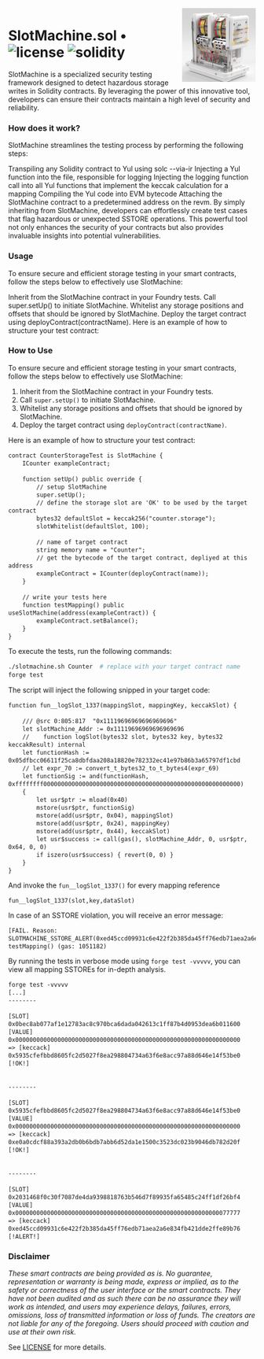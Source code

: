 <img align="right" width="150" height="150" top="100" src="./public/logo.jpg">

# SlotMachine.sol • ![license](https://img.shields.io/github/license/zeroknots/slotmachine?label=license) ![solidity](https://img.shields.io/badge/solidity-^0.8.19-lightgrey)

SlotMachine is a specialized security testing framework designed to detect hazardous storage writes in Solidity contracts. By leveraging the power of this innovative tool, developers can ensure their contracts maintain a high level of security and reliability.

### How does it work?

SlotMachine streamlines the testing process by performing the following steps:

Transpiling any Solidity contract to Yul using solc --via-ir
Injecting a Yul function into the file, responsible for logging
Injecting the logging function call into all Yul functions that implement the keccak calculation for a mapping
Compiling the Yul code into EVM bytecode
Attaching the SlotMachine contract to a predetermined address on the revm.
By simply inheriting from SlotMachine, developers can effortlessly create test cases that flag hazardous or unexpected SSTORE operations. This powerful tool not only enhances the security of your contracts but also provides invaluable insights into potential vulnerabilities.

### Usage

To ensure secure and efficient storage testing in your smart contracts, follow the steps below to effectively use SlotMachine:

Inherit from the SlotMachine contract in your Foundry tests.
Call super.setUp() to initiate SlotMachine.
Whitelist any storage positions and offsets that should be ignored by SlotMachine.
Deploy the target contract using deployContract(contractName).
Here is an example of how to structure your test contract:

### How to Use

To ensure secure and efficient storage testing in your smart contracts, follow the steps below to effectively use SlotMachine:

1. Inherit from the SlotMachine contract in your Foundry tests.
2. Call `super.setUp()` to initiate SlotMachine.
3. Whitelist any storage positions and offsets that should be ignored by SlotMachine.
4. Deploy the target contract using `deployContract(contractName)`.

Here is an example of how to structure your test contract:

```solidity
contract CounterStorageTest is SlotMachine {
    ICounter exampleContract;

    function setUp() public override {
        // setup SlotMachine
        super.setUp();
        // define the storage slot are 'OK' to be used by the target contract
        bytes32 defaultSlot = keccak256("counter.storage");
        slotWhitelist(defaultSlot, 100);

        // name of target contract
        string memory name = "Counter";
        // get the bytecode of the target contract, depliyed at this address
        exampleContract = ICounter(deployContract(name));
    }

    // write your tests here
    function testMapping() public useSlotMachine(address(exampleContract)) {
        exampleContract.setBalance();
    }
}
```


To execute the tests, run the following commands:
```bash
./slotmachine.sh Counter  # replace with your target contract name
forge test
```


The script will inject the following snipped in your target code:

```solidity
function fun__logSlot_1337(mappingSlot, mappingKey, keccakSlot) {

    /// @src 0:805:817  "0x11119696969696969696"
    let slotMachine_Addr := 0x11119696969696969696
    //    function logSlot(bytes32 slot, bytes32 key, bytes32 keccakResult) internal
    let functionHash := 0x05dfbcc06611f25ca8dbfdaa208a18820e782332ec41e97b86b3a65797df1cbd
    // let expr_70 := convert_t_bytes32_to_t_bytes4(expr_69)
    let functionSig := and(functionHash, 0xffffffff00000000000000000000000000000000000000000000000000000000)
    {
        let usr$ptr := mload(0x40)
        mstore(usr$ptr, functionSig)
        mstore(add(usr$ptr, 0x04), mappingSlot)
        mstore(add(usr$ptr, 0x24), mappingKey)
        mstore(add(usr$ptr, 0x44), keccakSlot)
        let usr$success := call(gas(), slotMachine_Addr, 0, usr$ptr, 0x64, 0, 0)
        if iszero(usr$success) { revert(0, 0) }
    }
}

```

And invoke the `fun__logSlot_1337()` for every mapping reference
```solidity
fun__logSlot_1337(slot,key,dataSlot)
```


In case of an SSTORE violation, you will receive an error message:

```
[FAIL. Reason: SLOTMACHINE_SSTORE_ALERT(0xed45ccd09931c6e422f2b385da45ff76edb71aea2a6e834fb421dde2ffe89b76)] testMapping() (gas: 1051182)
```

By running the tests in verbose mode using `forge test -vvvvv`, you can view all mapping SSTOREs for in-depth analysis.

```
forge test -vvvvv
[...]
--------
  
[SLOT] 0x0bec8ab077af1e12783ac8c970bca6dada042613c1ff87b4d0953dea6b011600 
[VALUE] 0x0000000000000000000000000000000000000000000000000000000000000000 
=> [keccack] 0x5935cfefbbd8605fc2d5027f8ea298804734a63f6e8acc97a88d646e14f53be0 [!OK!]
  

--------
  
[SLOT] 0x5935cfefbbd8605fc2d5027f8ea298804734a63f6e8acc97a88d646e14f53be0 
[VALUE] 0x0000000000000000000000000000000000000000000000000000000000000000 
=> [keccack] 0xe0a0cdcf88a393a2db0b6bdb7abb6d52da1e1500c3523dc023b9046db782d20f [!OK!]
  

--------
  
[SLOT] 0x2031468f0c30f7087de4da9398818763b546d7f89935fa65485c24ff1df26bf4 
[VALUE] 0x0000000000000000000000000000000000000000000000000000000000077777 
=> [keccack] 0xed45ccd09931c6e422f2b385da45ff76edb71aea2a6e834fb421dde2ffe89b76 [!ALERT!]
```



### Disclaimer

_These smart contracts are being provided as is. No guarantee, representation or warranty is being made, express or implied, as to the safety or correctness of the user interface or the smart contracts. They have not been audited and as such there can be no assurance they will work as intended, and users may experience delays, failures, errors, omissions, loss of transmitted information or loss of funds. The creators are not liable for any of the foregoing. Users should proceed with caution and use at their own risk._

See [LICENSE](./LICENSE) for more details.
